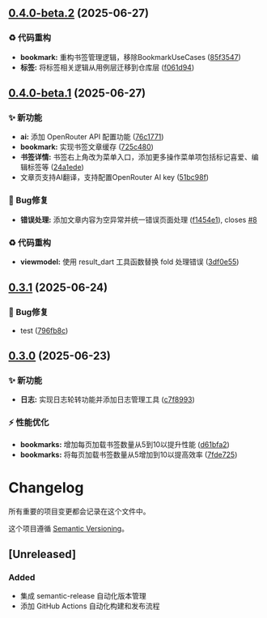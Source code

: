 ## [0.4.0-beta.2](https://github.com/shadowfish07/ReadeckApp/compare/v0.4.0-beta.1...v0.4.0-beta.2) (2025-06-27)


### ♻️ 代码重构

* **bookmark:** 重构书签管理逻辑，移除BookmarkUseCases ([85f3547](https://github.com/shadowfish07/ReadeckApp/commit/85f35479385af94f778192120e5d7a72311f232f))
* **标签:** 将标签相关逻辑从用例层迁移到仓库层 ([f061d94](https://github.com/shadowfish07/ReadeckApp/commit/f061d94391026d0a8394be57932de0afd05105f3))

## [0.4.0-beta.1](https://github.com/shadowfish07/ReadeckApp/compare/v0.3.1...v0.4.0-beta.1) (2025-06-27)


### ✨ 新功能

* **ai:** 添加 OpenRouter API 配置功能 ([76c1771](https://github.com/shadowfish07/ReadeckApp/commit/76c177113f8d7bcb14a18577488b04ef1bf76bd8))
* **bookmark:** 实现书签文章缓存 ([725c480](https://github.com/shadowfish07/ReadeckApp/commit/725c480cd6f999ea703038038a3f3a6807733e9d))
* **书签详情:** 书签右上角改为菜单入口，添加更多操作菜单项包括标记喜爱、编辑标签等 ([24a1ede](https://github.com/shadowfish07/ReadeckApp/commit/24a1ede538d187eac7870eae6fb92b195b19fb10))
* 文章页支持AI翻译，支持配置OpenRouter AI key ([51bc98f](https://github.com/shadowfish07/ReadeckApp/commit/51bc98f62c6f554ae93914c83f63b17c79e498af))


### 🐛 Bug修复

* **错误处理:** 添加文章内容为空异常并统一错误页面处理 ([f1454e1](https://github.com/shadowfish07/ReadeckApp/commit/f1454e15bee6c5b43b2091ed470ea82e82585825)), closes [#8](https://github.com/shadowfish07/ReadeckApp/issues/8)


### ♻️ 代码重构

* **viewmodel:** 使用 result_dart 工具函数替换 fold 处理错误 ([3df0e55](https://github.com/shadowfish07/ReadeckApp/commit/3df0e557fdf46e5539f884555914af8b07a23ad5))

## [0.3.1](https://github.com/shadowfish07/ReadeckApp/compare/v0.3.0...v0.3.1) (2025-06-24)


### 🐛 Bug修复

* test ([796fb8c](https://github.com/shadowfish07/ReadeckApp/commit/796fb8ce66f63c3c1517b9595c52a1fb623ac79f))

## [0.3.0](https://github.com/shadowfish07/ReadeckApp/compare/v0.2.1...v0.3.0) (2025-06-23)


### ✨ 新功能

* **日志:** 实现日志轮转功能并添加日志管理工具 ([c7f8993](https://github.com/shadowfish07/ReadeckApp/commit/c7f8993d29a30f7a3095e768db348efe200b42fa))


### ⚡ 性能优化

* **bookmarks:** 增加每页加载书签数量从5到10以提升性能 ([d61bfa2](https://github.com/shadowfish07/ReadeckApp/commit/d61bfa2e37ae03d6967c86984d86631672135f5a))
* **bookmarks:** 将每页加载书签数量从5增加到10以提高效率 ([7fde725](https://github.com/shadowfish07/ReadeckApp/commit/7fde725c08164605e1b076cb33c29bc46c66d111))

# Changelog

所有重要的项目变更都会记录在这个文件中。

这个项目遵循 [Semantic Versioning](https://semver.org/spec/v2.0.0.html)。

## [Unreleased]

### Added
- 集成 semantic-release 自动化版本管理
- 添加 GitHub Actions 自动化构建和发布流程
